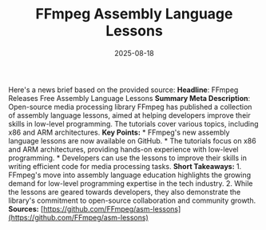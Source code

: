 ﻿---
title: FFmpeg Assembly Language Lessons
date: '2025-08-18'
category: Markets
summary: ''
slug: ffmpeg assembly language lessons
source_urls:
- https://github.com/FFmpeg/asm-lessons
seo:
  title: FFmpeg Assembly Language Lessons | Hash n Hedge
  description: ''
  keywords:
  - news
  - markets
  - brief
---

Here's a news brief based on the provided source:  **Headline**: FFmpeg Releases Free Assembly Language Lessons  **Summary Meta Description**: Open-source media processing library FFmpeg has published a collection of assembly language lessons, aimed at helping developers improve their skills in low-level programming. The tutorials cover various topics, including x86 and ARM architectures.  **Key Points:**  * FFmpeg's new assembly language lessons are now available on GitHub. * The tutorials focus on x86 and ARM architectures, providing hands-on experience with low-level programming. * Developers can use the lessons to improve their skills in writing efficient code for media processing tasks.  **Short Takeaways:**  1. FFmpeg's move into assembly language education highlights the growing demand for low-level programming expertise in the tech industry. 2. While the lessons are geared towards developers, they also demonstrate the library's commitment to open-source collaboration and community growth.  **Sources:** [https://github.com/FFmpeg/asm-lessons](https://github.com/FFmpeg/asm-lessons) 
